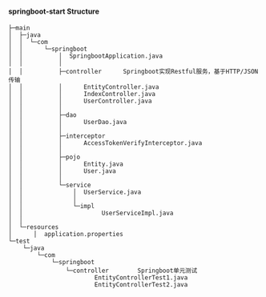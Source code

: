 #### springboot-start Structure
    ├─main
    │  ├─java
    │  │  └─com
    │  │      └─springboot
    │  │          │  SpringbootApplication.java
    │  │          │
    │  │          ├─controller      Springboot实现Restful服务，基于HTTP/JSON传输
    │  │          │      EntityController.java
    │  │          │      IndexController.java
    │  │          │      UserController.java
    │  │          │
    │  │          ├─dao
    │  │          │      UserDao.java
    │  │          │
    │  │          ├─interceptor
    │  │          │      AccessTokenVerifyInterceptor.java
    │  │          │
    │  │          ├─pojo
    │  │          │      Entity.java
    │  │          │      User.java
    │  │          │
    │  │          └─service
    │  │              │  UserService.java
    │  │              │
    │  │              └─impl
    │  │                      UserServiceImpl.java
    │  │
    │  └─resources
    │      │  application.properties
    └─test
        └─java
            └─com
                └─springboot
                    └─controller        Springboot单元测试
                            EntityControllerTest1.java
                            EntityControllerTest2.java
    
